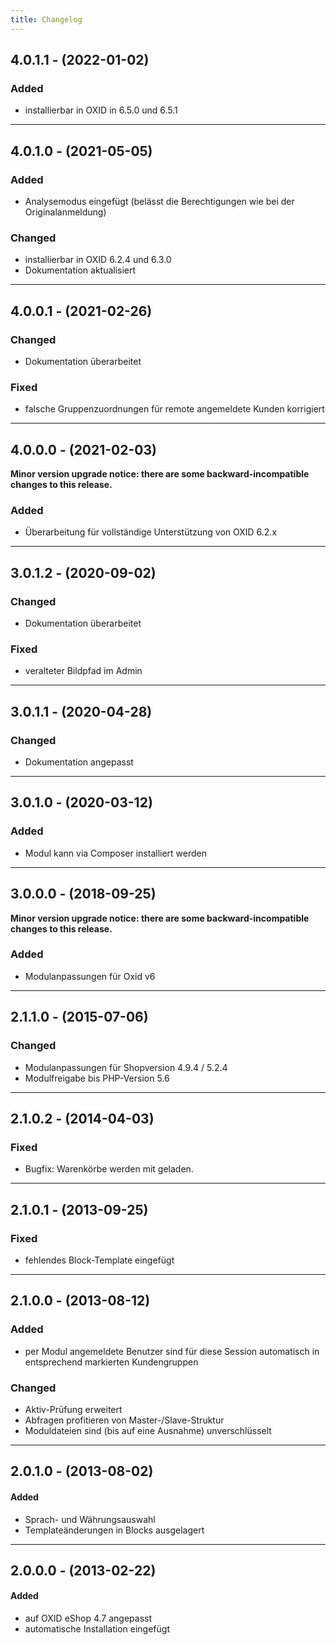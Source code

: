```yaml
---
title: Changelog
---
```


## 4.0.1.1 - (2022-01-02)
### Added
- installierbar in OXID in 6.5.0 und 6.5.1

---
## 4.0.1.0 - (2021-05-05)
### Added
- Analysemodus eingefügt (belässt die Berechtigungen wie bei der Originalanmeldung)

### Changed
- installierbar in OXID 6.2.4 und 6.3.0
- Dokumentation aktualisiert

---

## 4.0.0.1 - (2021-02-26)
### Changed
- Dokumentation überarbeitet

### Fixed
- falsche Gruppenzuordnungen für remote angemeldete Kunden korrigiert

---

## 4.0.0.0 - (2021-02-03)

**Minor version upgrade notice: there are some backward-incompatible changes to this release.**

### Added
- Überarbeitung für vollständige Unterstützung von OXID 6.2.x

---

## 3.0.1.2 - (2020-09-02)
### Changed
- Dokumentation überarbeitet

### Fixed
- veralteter Bildpfad im Admin

---

## 3.0.1.1 - (2020-04-28)
### Changed
- Dokumentation angepasst

---

## 3.0.1.0 - (2020-03-12)

### Added
- Modul kann via Composer installiert werden

---

## 3.0.0.0 - (2018-09-25)

**Minor version upgrade notice: there are some backward-incompatible changes to this release.**

### Added
- Modulanpassungen für Oxid v6

---

## 2.1.1.0 - (2015-07-06)

### Changed
- Modulanpassungen für Shopversion 4.9.4 / 5.2.4
- Modulfreigabe bis PHP-Version 5.6

---

## 2.1.0.2 - (2014-04-03)

### Fixed
- Bugfix: Warenkörbe werden mit geladen.

---

## 2.1.0.1 - (2013-09-25)

### Fixed
- fehlendes Block-Template eingefügt

---

## 2.1.0.0 - (2013-08-12)

### Added
- per Modul angemeldete Benutzer sind für diese Session automatisch in entsprechend markierten Kundengruppen

### Changed
- Aktiv-Prüfung erweitert
- Abfragen profitieren von Master-/Slave-Struktur
- Moduldateien sind (bis auf eine Ausnahme) unverschlüsselt

---

## 2.0.1.0 - (2013-08-02)

#### Added
- Sprach- und Währungsauswahl
- Templateänderungen in Blocks ausgelagert

---

## 2.0.0.0 - (2013-02-22)

#### Added
- auf OXID eShop 4.7 angepasst
- automatische Installation eingefügt

